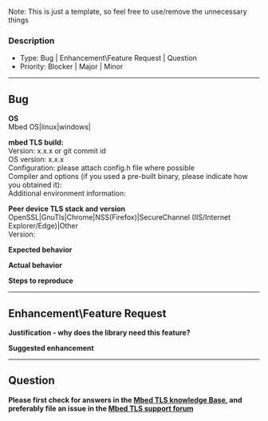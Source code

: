 Note: This is just a template, so feel free to use/remove the unnecessary things

### Description
- Type: Bug | Enhancement\Feature Request | Question
- Priority: Blocker | Major | Minor

---------------------------------------------------------------
## Bug

**OS**  
Mbed OS|linux|windows|

**mbed TLS build:**  
Version: x.x.x or git commit id  
OS version: x.x.x  
Configuration: please attach config.h file where possible  
Compiler and options (if you used a pre-built binary, please indicate how you obtained it):  
Additional environment information:  

**Peer device TLS stack and version**  
OpenSSL|GnuTls|Chrome|NSS(Firefox)|SecureChannel (IIS/Internet Explorer/Edge)|Other  
Version:  

**Expected behavior**   

**Actual behavior**  

**Steps to reproduce**  

----------------------------------------------------------------
## Enhancement\Feature Request

**Justification - why does the library need this feature?**  

**Suggested enhancement**  

-----------------------------------------------------------------

## Question

**Please first check for answers in the [Mbed TLS knowledge Base](https://tls.mbed.org/kb), and preferably file an issue in the [Mbed TLS support forum](https://tls.mbed.org/discussions)**  
